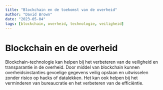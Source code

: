 ```yaml
---
title: "Blockchain en de toekomst van de overheid"
author: "David Brown"
date: "2023-05-04"
tags: [blockchain, overheid, technologie, veiligheid]
---
```


# Blockchain en de overheid
Blockchain-technologie kan helpen bij het verbeteren van de veiligheid en transparantie in de overheid. Door middel van blockchain kunnen overheidsinstanties gevoelige gegevens veilig opslaan en uitwisselen zonder risico op hacks of datalekken. Het kan ook helpen bij het verminderen van bureaucratie en het verbeteren van de efficiëntie.
